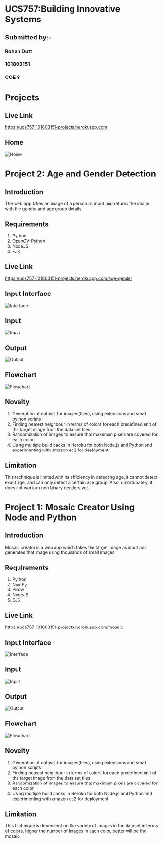 # UCS757:Building Innovative Systems
## Submitted by:-
### Rohan Dutt
### 101803151
### COE 8

# Projects
## Live Link
https://ucs757-101803151-projects.herokuapp.com

## Home
![Home](home.jpeg)

# Project 2: Age and Gender Detection 
## Introduction
The web app takes an image of a person as input and returns the image with the gender and age group details

## Requirements
1. Python
2. OpenCV-Python
3. NodeJS
4. EJS

## Live Link
https://ucs757-101803151-projects.herokuapp.com/age-gender

## Input Interface
![Interface](interface_gad.jpeg)

## Input
![Input](input_gad.jpg)

## Output
![Output](output_gad.jpeg)

## Flowchart
![Flowchart](flowchart_gad.jpeg)

## Novelty
1. Generation of dataset for images(tiles), using extensions and small python scripts  
2. Finding nearest neighbour in terms of colors for each predefined unit of the target image from the data set tiles  
3. Randomization of images to ensure that maximum pixels are covered for each color   
4. Using multiple build packs in Heroku for both Node.js and Python and experimenting with amazon ec2 for deployment  

## Limitation
This technique is limited with its efficiency in detecting age, it cannot detect exact age, and can only detect a certain age group. Also, unfortunately, it does not work on non binary genders yet.

# Project 1: Mosaic Creator Using Node and Python
## Introduction
Mosaic creator is a web app which takes the target image as input and generates that image using thousands of small images

## Requirements
1. Python
2. NumPy
3. Pillow
4. NodeJS
5. EJS

## Live Link
https://ucs757-101803151-projects.herokuapp.com/mosaic

## Input Interface
![Interface](interface.jpeg)

## Input
![Input](input.jpg)

## Output
![Output](output.jpeg)

## Flowchart
![Flowchart](flowchart.jpeg)

## Novelty
1. Generation of dataset for images(tiles), using extensions and small python scripts  
2. Finding nearest neighbour in terms of colors for each predefined unit of the target image from the data set tiles  
3. Randomization of images to ensure that maximum pixels are covered for each color   
4. Using multiple build packs in Heroku for both Node.js and Python and experimenting with amazon ec2 for deployment  

## Limitation
This technique is dependent on the variety of images in the dataset in terms of colors, higher the number of images in each color, better will be the mosaic.

